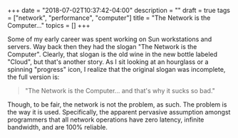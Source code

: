 +++
date = "2018-07-02T10:37:42-04:00"
description = ""
draft = true
tags = ["network", "performance", "computer"]
title = "The Network is the Computer..."
topics = []
+++

Some of my early career was spent working on Sun workstations and
servers.  Way back then they had the slogan "The Network is the
Computer".  Clearly, that slogan is the old wine in the new bottle
labeled "Cloud", but that's another story.  As I sit looking at an
hourglass or a spinning "progress" icon, I realize that the original
slogan was incomplete, the full version is:

>"The Network is the Computer... and that's why it sucks so bad."

Though, to be fair, the network is not the problem, as such.  The
problem is the way it is used.  Specifically, the apparent pervasive
assumption amongst programmers that all network operations have zero
latency, infinite bandwidth, and are 100% reliable.
